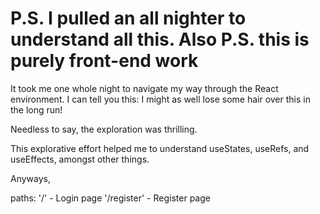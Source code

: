 # P.S. I pulled an all nighter to understand all this. Also P.S. this is purely front-end work

It took me one whole night to navigate my way through the React environment. I can tell you this: I might as well lose some hair over this in the long run!

Needless to say, the exploration was thrilling.

This explorative effort helped me to understand useStates, useRefs, and useEffects, amongst other things.

Anyways,

paths:
'/' - Login page
'/register' - Register page
